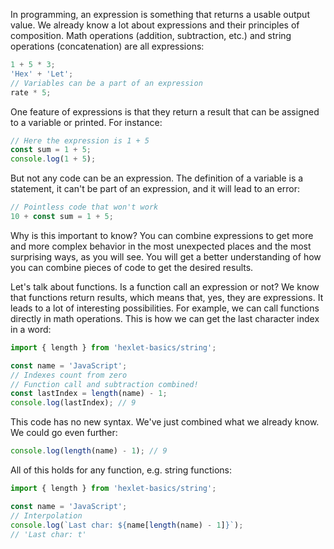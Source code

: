 
In programming, an expression is something that returns a usable output value. We already know a lot about expressions and their principles of composition. Math operations (addition, subtraction, etc.) and string operations (concatenation) are all expressions:

```javascript
1 + 5 * 3;
'Hex' + 'Let';
// Variables can be a part of an expression
rate * 5;
```

One feature of expressions is that they return a result that can be assigned to a variable or printed. For instance:

```javascript
// Here the expression is 1 + 5
const sum = 1 + 5;
console.log(1 + 5);
```

But not any code can be an expression. The definition of a variable is a statement, it can't be part of an expression, and it will lead to an error:

```javascript
// Pointless code that won't work
10 + const sum = 1 + 5;
```

Why is this important to know? You can combine expressions to get more and more complex behavior in the most unexpected places and the most surprising ways, as you will see. You will get a better understanding of how you can combine pieces of code to get the desired results.

Let's talk about functions. Is a function call an expression or not? We know that functions return results, which means that, yes, they are expressions. It leads to a lot of interesting possibilities. For example, we can call functions directly in math operations. This is how we can get the last character index in a word:

```javascript
import { length } from 'hexlet-basics/string';

const name = 'JavaScript';
// Indexes count from zero
// Function call and subtraction combined!
const lastIndex = length(name) - 1;
console.log(lastIndex); // 9
```

This code has no new syntax. We've just combined what we already know. We could go even further:

```javascript
console.log(length(name) - 1); // 9
```

All of this holds for any function, e.g. string functions:

```javascript
import { length } from 'hexlet-basics/string';

const name = 'JavaScript';
// Interpolation
console.log(`Last char: ${name[length(name) - 1]}`);
// 'Last char: t'
```
